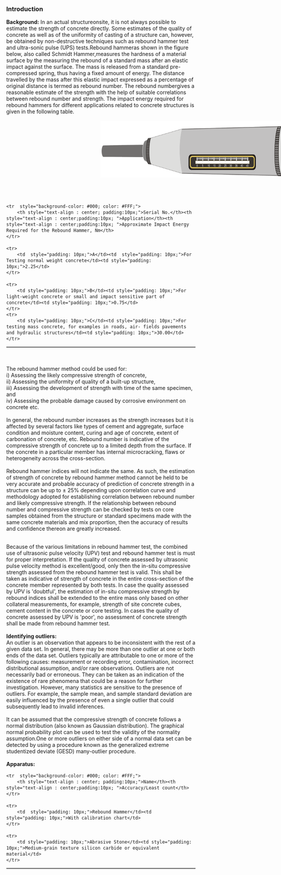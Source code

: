### Introduction

<strong>Background:</strong> In an actual structureonsite, it is not always possible to estimate the strength of concrete directly. Some estimates of the quality of concrete as well as of the uniformity of casting of a structure can, however, be obtained by non-destructive techniques such as rebound hammer test and ultra-sonic pulse (UPS) tests.Rebound hammeras shown in the figure below, also called Schmidt Hammer,measures the hardness of a material surface by the measuring the rebound of a standard mass after an elastic impact against the surface. The mass is released from a standard pre-compressed spring, thus having a fixed amount of energy. The distance travelled by the mass after this elastic impact expressed as a percentage of original distance is termed as rebound number. The rebound numbergives a reasonable estimate of the strength with the help of suitable correlations between rebound number and strength. The impact energy required for rebound hammers for different applications related to concrete structures is given in the following table.<br><br>
<img src="images/t1.jpg" style="height: 150px;margin-left: 250px;margin-right: 250px;"><br><br><br><br>  
<table border="1" style="text-align: center;">

    <tr  style="background-color: #000; color: #FFF;">
        <th style="text-align : center; padding:10px;">Serial No.</th><th style="text-align : center;padding:10px; ">Application</th><th style="text-align : center;padding:10px; ">Approximate Impact Energy Required for the Rebound Hammer, Nm</th>
    </tr>

    <tr>
        <td  style="padding: 10px;">A</td><td  style="padding: 10px;">For Testing normal weight concrete</td><td style="padding: 10px;">2.25</td>
    </tr>

    <tr>
        <td style="padding: 10px;">B</td><td style="padding: 10px;">For light-weight concrete or small and impact sensitive part of concrete</td><td style="padding: 10px;">0.75</td>
    </tr>
    <tr>
        <td style="padding: 10px;">C</td><td style="padding: 10px;">For testing mass concrete, for examples in roads, air- fields pavements and hydraulic structures</td><td style="padding: 10px;">30.00</td>
    </tr>
</table>
<br><br>
The rebound hammer method could be used for: <br>
i)  Assessing the likely compressive strength of concrete,<br>
ii) Assessing the uniformity of quality of a built-up structure,<br> 
iii)    Assessing the development of strength with time of the same specimen, and<br> 
iv) Assessing the probable damage caused by corrosive environment on concrete etc.
<br><br>
In general, the rebound number increases as the strength increases but it is affected by several factors like types of cement and aggregate, surface condition and moisture content, curing and age of concrete, extent of carbonation of concrete, etc. Rebound number is indicative of the compressive strength of concrete up to a limited depth from the surface. If the concrete in a particular member has internal microcracking, flaws or heterogeneity across the cross-section.
<br><br>
Rebound hammer indices will not indicate the same. As such, the estimation of strength of concrete by rebound hammer method cannot be held to be very accurate and probable accuracy of prediction of concrete strength in a structure can be up to &#177; 25% depending upon correlation curve and methodology adopted for establishing correlation between rebound number and likely compressive strength. If the relationship between rebound number and compressive strength can be checked by tests on core samples obtained from the structure or standard specimens made with the same concrete materials and mix proportion, then the accuracy of results and confidence thereon are greatly increased.
<br><br>

Because of the various limitations in rebound hammer test, the combined use of ultrasonic pulse velocity (UPV) test and rebound hammer test is must for proper interpretation. If the quality of concrete assessed by ultrasonic pulse velocity method is excellent/good, only then the in-situ compressive strength assessed from the rebound hammer test is valid. This shall be taken as indicative of strength of concrete in the entire cross-section of the concrete member represented by both tests. In case the quality assessed by UPV is 'doubtful', the estimation of in-situ compressive strength by rebound indices shall be extended to the entire mass only based on other collateral measurements, for example, strength of site concrete cubes, cement content in the concrete or core testing. In cases the quality of concrete assessed by UPV is 'poor', no assessment of concrete strength shall be made from rebound hammer test.
<br><br>
<strong>Identifying outliers:</strong> 
<br>
An outlier is an observation that appears to be inconsistent with the rest of a given data set. In general, there may be more than one outlier at one or both ends of the data set. Outliers typically are attributable to one or more of the following causes: measurement or recording error, contamination, incorrect distributional assumption, and/or rare observations. Outliers are not necessarily bad or erroneous. They can be taken as an indication of the existence of rare phenomena that could be a reason for further investigation. However, many statistics are sensitive to the presence of outliers. For example, the sample mean, and sample standard deviation are easily influenced by the presence of even a single outlier that could subsequently lead to invalid inferences.
<br><br>
It can be assumed that the compressive strength of concrete follows a normal distribution (also known as Gaussian distribution). The graphical normal probability plot can be used to test the validity of the normality assumption.One or more outliers on either side of a normal data set can be detected by using a procedure known as the generalized extreme studentized deviate (GESD) many-outlier procedure.
<br><br>
<strong>Apparatus:</strong> 
   <table border="1" style="text-align: center;">

    <tr  style="background-color: #000; color: #FFF;">
        <th style="text-align : center; padding:10px;">Name</th><th style="text-align : center;padding:10px; ">Accuracy/Least count</th>
    </tr>

    <tr>
        <td  style="padding: 10px;">Rebound Hammer</td><td  style="padding: 10px;">With calibration chart</td>
    </tr>

    <tr>
        <td style="padding: 10px;">Abrasive Stone</td><td style="padding: 10px;">Medium-grain texture silicon carbide or equivalent material</td>
    </tr>
    
</table>